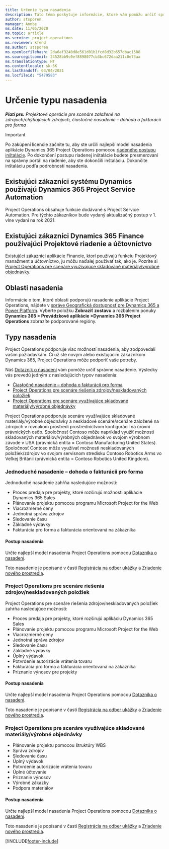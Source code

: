 ```yaml
---
title: Určenie typu nasadenia
description: Táto téma poskytuje informácie, ktoré vám pomôžu určiť správny typ nasadenia Project operations pre vašu spoločnosť.
author: stsporen
manager: Annbe
ms.date: 11/05/2020
ms.topic: article
ms.service: project-operations
ms.reviewer: kfend
ms.author: stsporen
ms.openlocfilehash: 2da6af3240d8e561d01b1fcd8d32b657dbac1588
ms.sourcegitcommit: 24528bb9c0ef8898077cb3bc672daa211c0e73aa
ms.translationtype: HT
ms.contentlocale: sk-SK
ms.lasthandoff: 03/04/2021
ms.locfileid: "5479583"
---
```

# <a name="determine-your-deployment-type"></a>Určenie typu nasadenia

_**Platí pre:** Projektové operácie pre scenáre založené na zdrojoch/chýbajúcich zdrojoch, čiastočné nasadenie – dohoda o fakturácii pro forma_

> [!IMPORTANT]
> Po zakúpení licencie začnite tu, aby ste určili najlepší model nasadenia aplikácie Dynamics 365 Project Operations pomocou [riadeného postupu inštalácie](https://aka.ms/provisionprojectoperations).
> Po dokončení postupu riadenej inštalácie budete presmerovaní na správny portál na riadenie, aby ste dokončili inštaláciu. Dokončite inštaláciu podľa podrobností nasadenia.


## <a name="existing-customers-of-dynamics-using-dynamics-365-project-service-automation"></a>Existujúci zákazníci systému Dynamics používajú Dynamics 365 Project Service Automation
Project Operations obsahuje funkcie dodávané s Project Service Automation. Pre týchto zákazníkov bude vydaný aktualizačný postup v 1. vlne vydaní na rok 2021.

## <a name="existing-customers-of-dynamics-365-finance-using-project-management-and-accounting"></a>Existujúci zákazníci Dynamics 365 Finance používajúci Projektové riadenie a účtovníctvo 

Existujúci zákazníci aplikácie Financie, ktorí používajú funkciu Projektový manažment a účtovníctvo, ju môžu naďalej používať tak, ako je. Pozrite si [Project Operations pre scenáre využívajúce skladované materiály/výrobné objednávky](#pma).


## <a name="deployment-regions"></a>Oblasti nasadenia
Informácie o tom, ktoré oblasti podporujú nasadenie aplikácie Project Operations, nájdete v [správe Geografická dostupnosť pre Dynamics 365 a Power Platform](https://dynamics.microsoft.com/en-us/geographic-availability/). Vyberte položku **Zobraziť zostavu** a rozbalením ponuky **Dynamics 365 > Prevádzkové aplikácie >Dynamics 365 Project Operations** zobrazíte podporované regióny.

## <a name="deployment-types"></a>Typy nasadenia
Project Operations podporuje viac možností nasadenia, aby zodpovedali vašim požiadavkám. Či už ste novým alebo existujúcim zákazníkom Dynamics 365, Project Operations môže podporiť vaše potreby.

Náš [Dotazník o nasadení](https://aka.ms/provisionprojectoperations) vám pomôže určiť správne nasadenie. Výsledky vás prevedú jedným z nasledujúcich typov nasadenia:

- [Čiastočné nasadenie – dohoda o fakturácii pro forma](#lite)
- [Project Operations pre scenáre riešenia zdrojov/neskladovaných položiek](#integrated)
- [Project Operations pre scenáre využívajúce skladované materiály/výrobné objednávky](#pma)

Project Operations podporuje scenáre využívajúce skladované materiály/výrobné objednávky a neskladové scenáre/scenáre založené na zdrojoch v rovnakom prostredí prostredníctvom konfigurácií na úrovni právnických osôb. Spoločnosť Contoso môže napríklad využiť možnosti skladovaných materiálov/výrobných objednávok vo svojom výrobnom závode v USA (právnická entita = Contoso Manufacturing United States). Spoločnosť Contoso môže využívať možnosti neskladovaných položiek/zdrojov vo svojom servisnom stredisku Contoso Robotics Arms vo Veľkej Británii (právnická entita = Contoso Robotics United Kingdom).

### <a name="lite-deployment---deal-to-proforma-invoicing"></a><a  name="lite"></a>Jednoduché nasadenie – dohoda o fakturácii pro forma

Jednoduché nasadenie zahŕňa nasledujúce možnosti:

- Proces predaja pre projekty, ktoré rozširujú možnosti aplikácie Dynamics 365 Sales
- Plánovanie projektu pomocou programu Microsoft Project for the Web
- Viacrozmerné ceny
- Jednotná správa zdrojov
- Sledovanie času
- Základné výdavky
- Fakturácia pro forma a fakturácia orientovaná na zákazníka 

#### <a name="deployment-steps"></a>Postup nasadenia
Určte najlepší model nasadenia Project Operations pomocou [Dotazníka o nasadení](https://aka.ms/provisionprojectoperations).

Toto nasadenie je popísané v časti [Registrácia na odber ukážky](lite-preview-subscription-sign-up.md) a [Zriadenie nového prostredia](lite-deployment.md). 


### <a name="project-operations-for-resourcenon-stocked-scenarios"></a><a name="integrated"></a>Project Operations pre scenáre riešenia zdrojov/neskladovaných položiek
Project Operations pre scenáre riešenia zdrojov/neskladovaných položiek zahŕňa nasledujúce možnosti:
 
- Proces predaja pre projekty, ktoré rozširujú aplikáciu Dynamics 365 Sales
- Plánovanie projektu pomocou programu Microsoft Project for the Web
- Viacrozmerné ceny
- Jednotná správa zdrojov
- Sledovanie času
- Základné výdavky
- Úplný výdavok
- Potvrdenie autorizácie vrátenia tovaru
- Fakturácia pro forma a fakturácia orientovaná na zákazníka 
- Priznanie výnosov pre projekty

#### <a name="deployment-steps"></a>Postup nasadenia
Určte najlepší model nasadenia Project Operations pomocou [Dotazníka o nasadení](https://aka.ms/provisionprojectoperations).

Toto nasadenie je popísané v časti [Registrácia na odber ukážky](resource-sign-up-preview-subscription.md) a [Zriadenie nového prostredia](resource-provision-new-environment.md). 


### <a name="project-operations-for-stockedproduction-order-scenarios"></a><a name="pma"></a>Project Operations pre scenáre využívajúce skladované materiály/výrobné objednávky

- Plánovanie projektu pomocou štruktúry WBS
- Správa zdrojov
- Sledovanie času
- Úplný výdavok
- Potvrdenie autorizácie vrátenia tovaru
- Úplné účtovanie
- Priznanie výnosov
- Výrobné zákazky
- Podpora materiálov

#### <a name="deployment-steps"></a>Postup nasadenia
Určte najlepší model nasadenia Project Operations pomocou [Dotazníka o nasadení](https://aka.ms/provisionprojectoperations).

Toto nasadenie je popísané v časti [Registrácia na odber ukážky](https://docs.microsoft.com/dynamics365/fin-ops-core/dev-itpro/dev-tools/sign-up-preview-subscription?toc=/dynamics365/finance/toc.json) a [Zriadenie nového prostredia](https://docs.microsoft.com/dynamics365/fin-ops-core/dev-itpro/deployment/deploy-demo-environment?toc=/dynamics365/finance/toc.json). 



[!INCLUDE[footer-include](../includes/footer-banner.md)]

